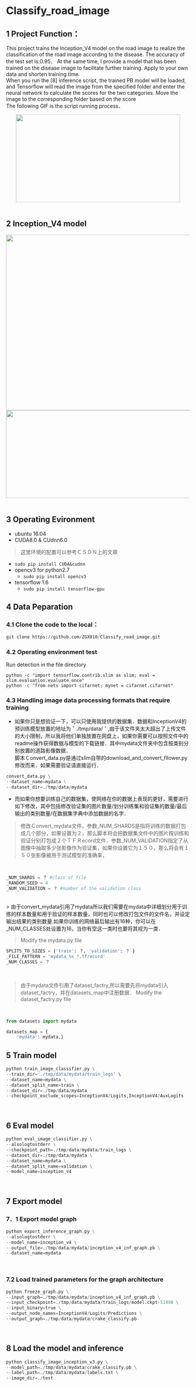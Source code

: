 # Classify_road_image
## 1  Project Function：<br>
This project trains the Inception_V4 model on the road image to realize the classification of the road image according to the disease. The accuracy of the test set is:0.95． At the same time, I provide a model that has been trained on the disease image to facilitate further training. Apply to your own data and shorten training time.<br>
When you run the [8] inference script, the trained PB model will be loaded, and Tensorflow will read the image from the specified folder and enter the neural network to calculate the scores for the two categories. Move the image to the corresponding folder based on the score<br>
The following GIF is the script running process．<br>
<div align=center><img width="450" height="240" src="https://github.com/ZGX010/Classify_road_image/blob/master/doc/classimage.gif"/></div>
<br>

## 2  Inception_V4 model

<div align=center><img width="800" height="480" src="https://github.com/ZGX010/Classify_road_image/blob/master/doc/inceptionv4.png"/></div>
<div align=center><img width="800" height="240" src="https://github.com/ZGX010/Classify_road_image/blob/master/doc/inceptionv4model.png"/></div>
<br>

## 3  Operating Evironment
* ubuntu 16.04
* CUDA8.0 & CUdnn6.0
>这里环境的配置可以参考ＣＳＤＮ上的文章
  * ```sudo pip install CUDA&cudnn```
* opencv3 for python2.7
  * ```sudo pip install opencv3```
* tensorflow 1.6
  * ```sudo pip install tensorflow-gpu ```

## 4 Data Peparation
### 4.1 Clone the code to the local：<br>
```Python
git clone https://github.com/ZGX010/Classify_road_image.git
```
### 4.2 Operating environment test
Run detection in the file directory
```Ｐython
python -c "import tensorflow.contrib.slim as slim; eval = slim.evaluation.evaluate_once"
python -c "from nets import cifarnet; mynet = cifarnet.cifarnet"
```

### 4.3 Handling image data processing formats that require training
* 如果你只是想验证一下，可以只使用我提供的数据集．数据和InceptionV4的预训练模型放置的地址为＇./tmp/data/＇,由于该文件夹太大超出了上传文件的大小限制，所以我将他们单独放置在网盘上，如果你需要可以按照文件中的readme操作获得数据与模型的下载链接．其中mydata文件夹中包含按类别分别放置的道路影像数据． <br>
脚本Ｃonvert_data.py是通过slim自带的download_and_convert_fllower.py修改而来．如果需要验证请直接运行． <br>
```python
convert_data.py \
--dataset_name=mydata \
--dataset_dir=./tmp/data/mydata
```
* 而如果你想要训练自己的数据集，使网络在你的数据上表现的更好，需要进行如下修改，其中包括修改验证集的图片数量/划分训练集和验证集的数量/最后输出的类别数量/在数据集字典中添加数据的名字．
> 修改Ｃonvert_mydata文件，参数_NUM_SHARDS是指将训练的数据打包成几个部分，如果设置为２，那么脚本将会把数据集文件中的图片按训练和验证分别打包成２个ＴＦＲecord文件．参数_NUM_VALIDATION指定了从图像中抽取多少张影像作为验证集，如果你设置它为１５０，那么将会有１５０张影像被用于测试模型的准确率，
<br>

```Python
_NUM_SHARDS = ？ #class of file
_RANDOM_SEED = 4
_NUM_VALIDATION = ？ #number of the validation class
```
<br>
> 由于convert_mydata引用了mydata所以我们需要在mydata中详细划分用于训练的样本数量和用于验证的样本数量，同时也可以修改打包文件的文件名，并设定输出结果的类别数量.如果你训练的网络最后输出有16种，你可以在_NUM_CLASSES处设置为16，当你有空这一类时也要将其视为一类．
<br>

> Modify the mydata.py file
```python
SPLITS_TO_SIZES = {'train': ？, 'validation': ？ }
_FILE_PATTERN = 'mydata_%s_*.tfrecord'
_NUM_CLASSES = ？
```
<br>

> 由于mydata文件引用了dataset_factry,所以需要先将mydata引入dataset_factry，并在datasets_map中注册数据．
> Modify the dataset_factry.py file
<br>

```python
from datasets import mydata
```
```python
datasets_map = {
    'mydata': mydata,}
```

## 5  Train model

```Python
python train_image_classifier.py \
--train_dir='./tmp/data/mydata/train_logs' \
--dataset_name=mydata \
--dataset_split_name=train \
--dataset_dir=./tmp/data/mydata
--checkpoint_exclude_scopes=InceptionV4/Logits,InceptionV4/AuxLogits 
```
<br>

## 6  Eval model
```Python
python eval_image_classifier.py \
--alsologtostderr \
--checkpoint_path=./tmp/data/mydata/train_logs \
--dataset_dir=./tmp/data/mydata \
--dataset_name=mydata \
--dataset_split_name=validation \
--model_name=inception_v4
```
<br>

## 7  Export model
### 7．1 Export model graph
```Python
python export_inference_graph.py \
--alsologtostderr \
--model_name=inception_v4 \
--output_file=./tmp/data/mydata/inception_v4_inf_graph.pb \
--dataset_name=mydata
```
<br>

### 7.2 Load trained parameters for the graph architecture
```Python
python freeze_graph.py \
--input_graph=./tmp/data/mydata/inception_v4_inf_graph.pb \
--input_checkpoint=./tmp/data/mydata/train_logs/model.ckpt-51498 \
--input_binary=true \
--output_node_names=InceptionV4/Logits/Predictions \
--output_graph=./tmp/data/mydata/crake_classify.pb
```
<br>

## 8  Load the model and inference
```Python
python classify_image_inception_v3.py \
--model_path=./tmp/data/mydata/crake_classify.pb \
--label_path=./tmp/data/mydata/labels.txt \
--image_dir=./test
```
